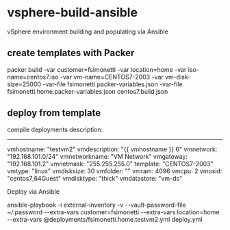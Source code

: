 # vsphere-build-ansible
vSphere environment building and populating via Ansible

## create templates with Packer
packer build -var customer=fsimonetti -var location=home -var iso-name=centos7.iso -var vm-name=CENTOS7-2003 -var vm-disk-size=25000 -var-file fsimonetti.packer-variables.json -var-file fsimonetti.home.packer-variables.json centos7.build.json

## deploy from template
compile deployments description:

---
vmhostname: "testvm2"
vmdescription: "{{ vmhostname }} 6"
vmnetwork: "192.168.101.0/24"
vmnetworkname: "VM Network"
vmgateway: "192.168.101.2"
vmnetmask: "255.255.255.0"
template: "CENTOS7-2003"
vmtype: "linux"
vmdisksize: 30
vmfolder: ""
vmram: 4096
vmcpu: 2
vmosid: "centos7_64Guest"
vmdisktype: "thick"
vmdatastore: "vm-ds"

Deploy via Ansible

ansible-playbook -i external-inventory -v --vault-password-file ~/.password --extra-vars customer=fsimonetti --extra-vars location=home --extra-vars @deployments/fsimonetti.home.testvm2.yml  deploy.yml